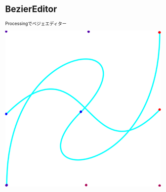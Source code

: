 # BezierEditor
Processingでベジェエディター  

![Bezier Editor](https://github.com/takeYY/BezierEditor/blob/master/BezierEditor/Bezier.png)

